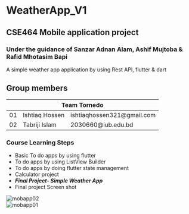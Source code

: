 # WeatherApp_V1
## CSE464 Mobile application project
### Under the guidance of Sanzar Adnan Alam, Ashif Mujtoba &  Rafid Mhotasim Bapi
A simple weather app application by using Rest API, flutter &amp; dart

## Group members
 <table><thead><tr><th colspan="3">Team Tornedo</th></tr></thead><tbody><tr><td>01</td><td>Ishtiaq Hossen </td><td>ishtiaqhossen321@gmail.com</td></tr><tr><td>02</td><td>Tabriji Islam</td><td>2030660@iub.edu.bd<br></td></tr></tbody></table>

### Course Learning Steps

- Basic To do apps by using flutter
- To do apps by using ListView Builder
- To do apps by doing flutter state management
- Calculator project
- ***Final Project- Simple Weather App***
- Final project Screen shot

  
![mobapp02](https://github.com/Ishtiaq-Hossen/WeatherApp_V1/assets/76255100/66813a09-5417-469c-84c1-4927836d4732)
<br>
![mobapp01](https://github.com/Ishtiaq-Hossen/WeatherApp_V1/assets/76255100/54b6cc81-7c93-41f0-a7c5-adeb170c7107)
